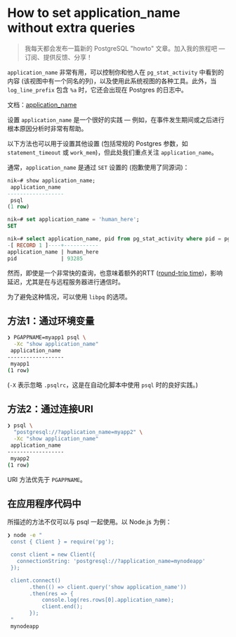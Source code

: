 # How to set application_name without extra queries

>我每天都会发布一篇新的 PostgreSQL "howto" 文章。加入我的旅程吧 — 订阅、提供反馈、分享！

`application_name` 非常有用，可以控制你和他人在 `pg_stat_activity` 中看到的内容 (该视图中有一个同名的列)，以及使用此系统视图的各种工具。此外，当 `log_line_prefix` 包含 `%a` 时，它还会出现在 Postgres 的日志中。

文档：[application_name](https://postgresql.org/docs/current/runtime-config-logging.html#GUC-APPLICATION-NAME)

设置 `application_name` 是一个很好的实践 — 例如，在事件发生期间或之后进行根本原因分析时非常有帮助。

以下方法也可以用于设置其他设置 (包括常规的 Postgres 参数，如 `statement_timeout` 或 `work_mem`)，但此处我们重点关注 `application_name`。

通常，`application_name` 是通过 `SET` 设置的 (抱歉使用了同源词)：

```sql
nik=# show application_name;
 application_name
------------------
 psql
(1 row)

nik=# set application_name = 'human_here';
SET

nik=# select application_name, pid from pg_stat_activity where pid = pg_backend_pid() \gx
-[ RECORD 1 ]----+-----------
application_name | human_here
pid              | 93285
```

然而，即使是一个非常快的查询，也意味着额外的RTT ([round-trip time](https://en.wikipedia.org/wiki/Round-trip_delay))，影响延迟，尤其是在与远程服务器进行通信时。

为了避免这种情况，可以使用 `libpq` 的选项。

## 方法1：通过环境变量

```bash
❯ PGAPPNAME=myapp1 psql \
  -Xc "show application_name"
 application_name
------------------
 myapp1
(1 row)
```

(`-X` 表示忽略 `.psqlrc`，这是在自动化脚本中使用 `psql` 时的良好实践。)

## 方法2：通过连接URI

```bash
❯ psql \
  "postgresql://?application_name=myapp2" \
  -Xc "show application_name"
 application_name
------------------
 myapp2
(1 row)
```

URI 方法优先于 `PGAPPNAME`。

## 在应用程序代码中

所描述的方法不仅可以与 psql 一起使用。以 Node.js 为例：

```bash
❯ node -e "
 const { Client } = require('pg');

 const client = new Client({
   connectionString: 'postgresql://?application_name=mynodeapp'
 });

 client.connect()
       .then(() => client.query('show application_name'))
       .then(res => {
           console.log(res.rows[0].application_name);
           client.end();
       });
 "
 mynodeapp
```